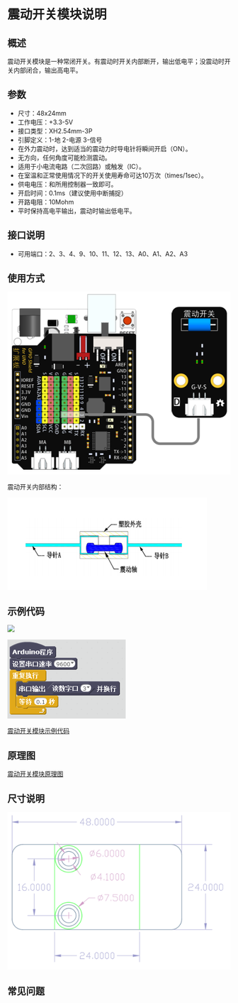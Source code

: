 # 震动开关模块说明   

## 概述
震动开关模块是一种常闭开关。有震动时开关内部断开，输出低电平；没震动时开关内部闭合，输出高电平。

## 参数 
- 尺寸：48x24mm
- 工作电压：+3.3-5V
- 接口类型：XH2.54mm-3P
- 引脚定义：1-地 2-电源 3-信号
- 在外力震动时，达到适当的震动力时导电针将瞬间开启（ON）。
- 无方向，任何角度可能检测震动。
- 适用于小电流电路（二次回路）或触发（IC）。
- 在室温和正常使用情况下的开关使用寿命可达10万次（times/1sec）。
- 供电电压：和所用控制器一致即可。
- 开启时间：0.1ms（建议使用中断捕捉）
- 开路电阻：10Mohm
- 平时保持高电平输出，震动时输出低电平。

## 接口说明
- 可用端口：2、3、4、9、10、11、12、13、A0、A1、A2、A3

## 使用方式
![](./images/17.png)

震动开关内部结构：

![](./images/45.png)

## 示例代码
![](./images/79.png)
	
![](./images/46.png)
	
[震动开关模块示例代码](http://www.haohaodada.com/show.php?id=956409)

## 原理图
[震动开关模块原理图](https://github.com/Haohaodada-official/haohaodada-docs/blob/master/%E5%8E%9F%E7%90%86%E5%9B%BE/%E9%9C%87%E5%8A%A8%E5%BC%80%E5%85%B3%E6%A8%A1%E5%9D%97.pdf)

## 尺寸说明
![](./images/01.png)

## 常见问题